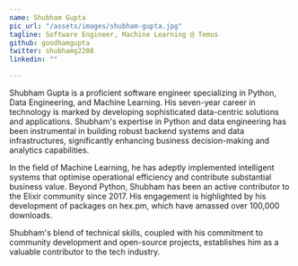 ```yaml
---
name: Shubham Gupta
pic_url: "/assets/images/shubham-gupta.jpg"
tagline: Software Engineer, Machine Learning @ Temus
github: goodhamgupta
twitter: shubhamg2208
linkedin: ""

---
```

Shubham Gupta is a proficient software engineer specializing in Python, Data Engineering, and Machine Learning. His seven-year career in technology is marked by developing sophisticated data-centric solutions and applications. Shubham's expertise in Python and data engineering has been instrumental in building robust backend systems and data infrastructures, significantly enhancing business decision-making and analytics capabilities.

In the field of Machine Learning, he has adeptly implemented intelligent systems that optimise operational efficiency and contribute substantial business value. Beyond Python, Shubham has been an active contributor to the Elixir community since 2017. His engagement is highlighted by his development of packages on hex.pm, which have amassed over 100,000 downloads.

Shubham's blend of technical skills, coupled with his commitment to community development and open-source projects, establishes him as a valuable contributor to the tech industry.